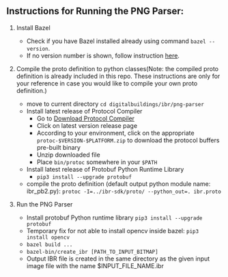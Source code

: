 ## Instructions for Running the PNG Parser:

1. Install Bazel
    - Check if you have Bazel installed already using command `bazel --version`.
    - If no version number is shown, follow instruction [here](https://docs.bazel.build/versions/master/install.html).

2. Compile the proto definition to python classes(Note: the compiled proto definition is already included in this repo. These instructions are only for your reference in case you would like to compile your own proto definition.)
	- move to current directory `cd digitalbuildings/ibr/png-parser`
	- Install latest release of Protocol Compiler
	    - Go to [Download Protocol Compiler](https://developers.google.com/protocol-buffers/docs/downloads)
	    - Click on latest version release page
	    - According to your environment, click on the appropriate `protoc-$VERSION-$PLATFORM.zip` to download the protocol buffers pre-built binary
	    - Unzip downloaded file
	    - Place `bin/protoc` somewhere in your `$PATH`
	- Install latest release of Protobuf Python Runtime Library
	    - `pip3 install --upgrade protobuf`
	- compile the proto definition (default output python module name: ibr_pb2.py): `protoc -I=../ibr-sdk/proto/ --python_out=. ibr.proto`

3. Run the PNG Parser
    - Install protobuf Python runtime library `pip3 install --upgrade protobuf`
    - Temporary fix for not able to install opencv inside bazel: `pip3 install opencv`
    - `bazel build ...`
    - `bazel-bin/create_ibr [PATH_TO_INPUT_BITMAP]`
    - Output IBR file is created in the same directory as the given input image file with the name $INPUT_FILE_NAME.ibr